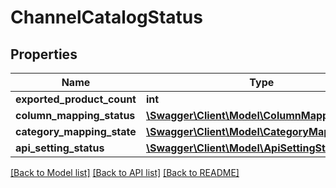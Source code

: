 # ChannelCatalogStatus

## Properties
Name | Type | Description | Notes
------------ | ------------- | ------------- | -------------
**exported_product_count** | **int** |  | 
**column_mapping_status** | [**\Swagger\Client\Model\ColumnMappingStatus**](ColumnMappingStatus.md) |  | 
**category_mapping_state** | [**\Swagger\Client\Model\CategoryMappingState**](CategoryMappingState.md) |  | [optional] 
**api_setting_status** | [**\Swagger\Client\Model\ApiSettingStatus**](ApiSettingStatus.md) |  | 

[[Back to Model list]](../README.md#documentation-for-models) [[Back to API list]](../README.md#documentation-for-api-endpoints) [[Back to README]](../README.md)


